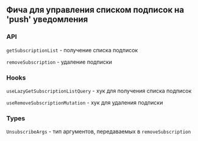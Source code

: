 ## Фича для управления списком подписок на 'push' уведомления

### API

`getSubscriptionList` - получение списка подписок

`removeSubscription` - удаление подписки

### Hooks

`useLazyGetSubscriptionListQuery` - хук для получения списка подписок

`useRemoveSubscriptionMutation` - хук для удаления подписки

### Types

`UnsubscribeArgs` - тип аргументов, передаваемых в `removeSubscription`
